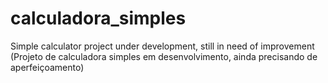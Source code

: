# calculadora_simples
Simple calculator project under development, still in need of improvement (Projeto de calculadora simples em desenvolvimento, ainda precisando de aperfeiçoamento)
